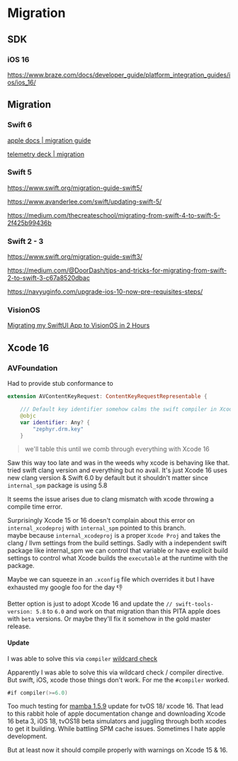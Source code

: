 #  Migration
## SDK

### iOS 16

https://www.braze.com/docs/developer_guide/platform_integration_guides/ios/ios_16/

## Migration

### Swift 6

[apple docs | migration guide](https://www.swift.org/migration/documentation/swift-6-concurrency-migration-guide/swift6mode/)

[telemetry deck | migration](https://telemetrydeck.com/blog/migrating-to-swift-6/#hf80137a1dc72)


### Swift 5

https://www.swift.org/migration-guide-swift5/

https://www.avanderlee.com/swift/updating-swift-5/

https://medium.com/thecreateschool/migrating-from-swift-4-to-swift-5-2f425b99436b


### Swift 2 - 3

https://www.swift.org/migration-guide-swift3/

https://medium.com/@DoorDash/tips-and-tricks-for-migrating-from-swift-2-to-swift-3-c67a8520dbac

https://navyuginfo.com/upgrade-ios-10-now-pre-requisites-steps/



### VisionOS

[Migrating my SwiftUI App to VisionOS in 2 Hours](https://www.fline.dev/migrating-my-swiftui-app-to-visionos/)

## Xcode 16


### AVFoundation

Had to provide stub conformance to 

```swift
extension AVContentKeyRequest: ContentKeyRequestRepresentable {

    /// Default key identifier somehow calms the swift compiler in Xcode 16
    @objc
    var identifier: Any? {
        "zephyr.drm.key"
    }
```

>  we'll table this until we comb through everything with Xcode 16

Saw this way too late and was in the weeds why xcode is behaving like that. tried swift clang version and everything but no avail.
It's just Xcode 16 uses new clang version & Swift 6.0 by default but it shouldn't matter since `internal_spm` package is using 5.8

It seems the issue arises due to clang mismatch with xcode throwing a compile time error.

Surprisingly Xcode 15 or 16 doesn't complain about this error on `internal_xcodeproj` with  `internal_spm`  pointed to this branch.  
maybe because `internal_xcodeproj` is a proper `Xcode Proj` and takes the clang / llvm settings from the build settings. Sadly with a independent swift package like internal_spm we can control that variable or have explicit build settings to control what Xcode builds the `executable` at the runtime with the package.

Maybe we can squeeze in an `.xconfig` file which overrides it but I have exhausted my google foo for the day 👎 

Better option is just to adopt Xcode 16 and update the `// swift-tools-version: 5.8` to `6.0` and work on that migration than this PITA apple does with `beta` versions. Or maybe they'll fix it somehow in the gold master release.

#### Update
I was able to solve this via `compiler` [wildcard check](/ios/library/wildcard_checks#check%20compiler) 

Apparently I was able to solve this via wildcard check / compiler directive.
But swift, iOS, xcode those things don't work. For me the `#compiler` worked.

```swift
#if compiler(>=6.0)
```

Too much testing for [mamba 1.5.9](https://github.com/Comcast/mamba/releases/tag/1.5.9) update for tvOS 18/ xcode 16. That lead to this rabbit hole of apple documentation change and downloading Xcode 16 beta 3, iOS 18, tvOS18 beta simulators and juggling through both xcodes to get it building. While battling SPM cache issues. Sometimes I hate apple development.

But at least now it should compile properly with warnings on Xcode 15 & 16.

